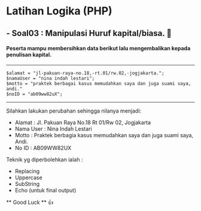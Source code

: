 
# Latihan Logika (PHP)

## - Soal03 : Manipulasi Huruf kapital/biasa. :abcd:

#### Peserta mampu membersihkan data berikut lalu mengembalikan kepada penulisan kapital.

- - - - 
```
$alamat = "jl-pakuan-raya-no.18,-rt.01/rw.02,-jogjakarta.";
$namaUser = "nina indah lestari";
$motto = "praktek berbagai kasus memudahkan saya dan juga suami saya, andi."
$noID = "ab09ww82uX";
```
- - - - 

Silahkan lakukan perubahan sehingga nilanya menjadi:
- Alamat : Jl. Pakuan Raya No.18 Rt 01/Rw 02, Jogjakarta
- Nama User : Nina Indah Lestari
- Motto : Praktek berbagia kasus memudahkan saya dan juga suami saya, Andi.
- No ID : AB09WW82UX

Teknik yg diperbolehkan ialah :
- Replacing
- Uppercase
- SubString
- Echo (untuk final output)


** Good Luck ** :+1: